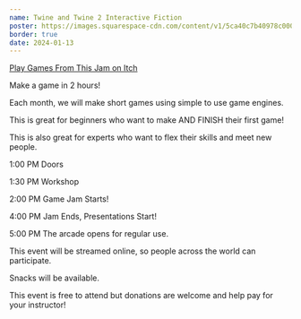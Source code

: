 ```yaml
---
name: Twine and Twine 2 Interactive Fiction
poster: https://images.squarespace-cdn.com/content/v1/5ca40c7b40978c0001458f5d/e95c52ff-948f-4b58-bda0-6a297813bfda/gameJam20240108.png?format=2500w
border: true
date: 2024-01-13
---
```

[Play Games From This Jam on Itch](https://itch.io/jam/2-hr-gamejam-club-january-2024/entries)

Make a game in 2 hours!

Each month, we will make short games using simple to use game engines.

This is great for beginners who want to make AND FINISH their first game!

This is also great for experts who want to flex their skills and meet new people.

1:00 PM Doors

1:30 PM Workshop

2:00 PM Game Jam Starts!

4:00 PM Jam Ends, Presentations Start!

5:00 PM The arcade opens for regular use.

This event will be streamed online, so people across the world can participate.

Snacks will be available.

This event is free to attend but donations are welcome and help pay for your instructor!
